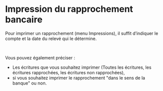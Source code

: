 # Impression du rapprochement bancaire



Pour imprimer un rapprochement (menu Impressions), il suffit d’indiquer le compte et la date du relevé qui le détermine.


 


Vous pouvez également préciser :


* Les écritures que vous souhaitez imprimer (Toutes les écritures, les écritures rapprochées, les écritures non rapprochées),
* si vous souhaitez imprimer le rapprochement "dans le sens de la banque" ou non.


 
